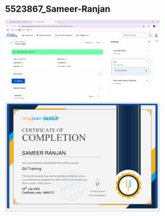 # 5523867\_Sameer-Ranjan



<img src = "https://github.com/sameerranjan223/5523867_Sameer-Ranjan/blob/main/SDLC/SDLC%20QUIZ%20MARKS.png" alt = "image">




<img src = "https://github.com/sameerranjan223/5523867_Sameer-Ranjan/blob/main/GIT/certificate%20ss.png" alt = "image">




